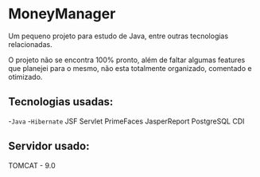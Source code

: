 # MoneyManager

Um pequeno projeto para estudo de Java, entre outras tecnologias relacionadas.

O projeto não se encontra 100% pronto, além de faltar algumas features que planejei para o mesmo, não esta totalmente organizado, comentado e otimizado.

## Tecnologias usadas:

-``Java``
-``Hibernate``
JSF
Servlet
PrimeFaces
JasperReport
PostgreSQL
CDI

## Servidor usado:

TOMCAT - 9.0
